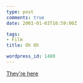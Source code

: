 ```yaml
---
type: post
comments: true
date: 2001-01-03T16:59:00Z

tags:
- Film
title: Oh Oh

wordpress_id: 1480
---
```


[They're here](http://news.bbc.co.uk/hi/english/world/americas/newsid_1098000/1098419.stm)
